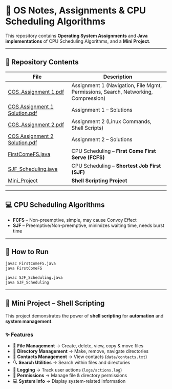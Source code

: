 # 🚀 OS Notes, Assignments & CPU Scheduling Algorithms  

This repository contains **Operating System Assignments** and **Java implementations** of CPU Scheduling Algorithms, and a **Mini Project**.  

---

## 📂 Repository Contents  

| File | Description |
|------|-------------|
| [COS_Assignment 1.pdf](COS_Assignment%201.pdf) | Assignment 1 (Navigation, File Mgmt, Permissions, Search, Networking, Compression) |
| [COS Assignment 1 Solution.pdf](COS%20Assignment%201%20Solution.pdf) | Assignment 1 – Solutions |
| [COS_Assignment 2.pdf](COS_Assignment%202.pdf) | Assignment 2 (Linux Commands, Shell Scripts) |
| [COS Assignment 2 Solution.pdf](COS%20Assignment%202%20Solution.pdf) | Assignment 2 – Solutions |
| [FirstComeFS.java](FirstComeFS.java) | CPU Scheduling – **First Come First Serve (FCFS)** |
| [SJF_Scheduling.java](SJF_Scheduling.java) | CPU Scheduling – **Shortest Job First (SJF)** |
| [Mini_Project](https://github.com/rutujagholapcmaug25/MiniProject-ShellScripting) | **Shell Scripting Project** |

---

## 💻 CPU Scheduling Algorithms  

- **FCFS** – Non-preemptive, simple, may cause Convoy Effect  
- **SJF** – Preemptive/Non-preemptive, minimizes waiting time, needs burst time  

---

## 🚀 How to Run  

```bash
javac FirstComeFS.java
java FirstComeFS

javac SJF_Scheduling.java
java SJF_Scheduling
```

---

## 🐚 Mini Project – Shell Scripting  

This project demonstrates the power of **shell scripting** for **automation** and **system management**.  

### ✨ Features  

- 📂 **File Management** → Create, delete, view, copy & move files  
- 📁 **Directory Management** → Make, remove, navigate directories  
- 📒 **Contacts Management** → View contacts (`data/contacts.txt`)  
- 🔍 **Search Utilities** → Search within files and directories  
- 📝 **Logging** → Track user actions (`logs/actions.log`)  
- 🔑 **Permissions** → Manage file & directory permissions  
- 💻 **System Info** → Display system-related information  
